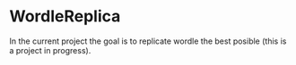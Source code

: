 # WordleReplica
In the current project the goal is to replicate wordle the best posible (this is a project in progress).
